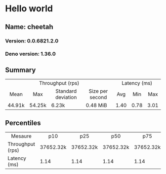 # Hello world
## Name: cheetah 

### Version: 0.0.6821.2.0
### Deno version: 1.36.0

## Summary
<table>
<tr>
    <td align="center" colspan="4">Throughput (rps)</td>
    <td align="center" colspan="3">Latency (ms)</td>
</tr>
<tr>
    <td align="center">Mean</td>
    <td align="center">Max</td>
    <td align="center">Standard deviation</td>
    <td align="center">Size per second</td>
    <td align="center">Avg</td>
    <td align="center">Min</td>
    <td align="center">Max</td>
</tr>
<tr>
    <td>44.91k</td>
    <td>54.25k</td>
    <td>6.23k</td>
    <td>0.48 MiB</td>
    <td>1.40</td>
    <td>0.78</td>
    <td>3.01</td>
</tr>
</table>

## Percentiles

<table>
<tr>
  <td align="center">Mesaure</td>
  <td align="center">p10</td>
  <td align="center">p25</td>
  <td align="center">p50</td>
  <td align="center">p75</td>
  <td align="center">p90</td>
  <td align="center">p95</td>
  <td align="center">p99</td>
</tr>
<tr>
  <td>Throughput (rps)</td>
  <td>37652.32k</td>
  <td>37652.32k</td>
  <td>37652.32k</td>
  <td>37652.32k</td>
  <td>52752.81k</td>
  <td>54209.49k</td>
  <td>54248.61k</td>
</tr>
<tr>
  <td>Latency (ms)</td>
  <td>1.14</td>
  <td>1.14</td>
  <td>1.14</td>
  <td>1.14</td>
  <td>1.63</td>
  <td>1.75</td>
  <td>2.10</td>
</tr>
</table>
